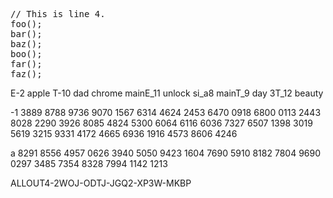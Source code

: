 <pre class="prettyprint linenums:4"
>// This is line 4.
foo();
bar();
baz();
boo();
far();
faz();
</pre>


E-2 apple
T-10 dad
chrome
mainE_11 unlock si_a8
mainT_9 day
3T_12 beauty

-1
3889 8788
9736 9070
1567 6314
4624 2453
6470 0918
6800 0113
2443 8028
2290 3926
8085 4824
5300 6064
6116 6036
7327 6507
1398 3019
5619 3215
9331 4172
4665 6936
1916 4573
8606 4246


a
8291 8556
4957 0626
3940 5050
9423 1604
7690 5910
8182 7804
9690 0297
3485 7354
8328 7994
1142 1213

ALLOUT4-2WOJ-ODTJ-JGQ2-XP3W-MKBP
